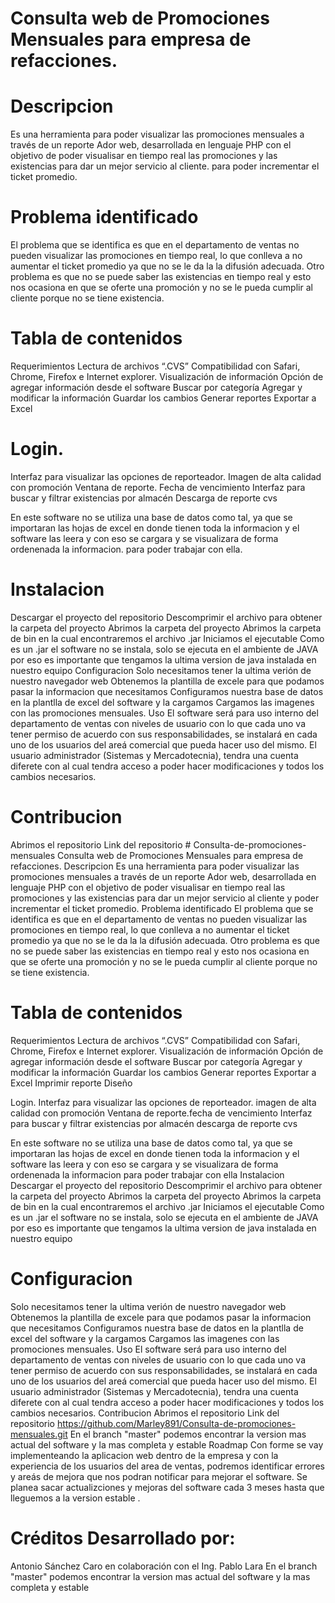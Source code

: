 # Consulta web de Promociones Mensuales para empresa de refacciones.

# Descripcion
Es una herramienta para poder visualizar las promociones mensuales a través de un reporte Ador web, desarrollada en lenguaje PHP 
con el objetivo de poder visualisar en tiempo real las promociones y las existencias para dar un mejor servicio al cliente.
para poder incrementar el ticket promedio.

# Problema identificado 
El problema que se identifica es que en el departamento de ventas no pueden visualizar las promociones en tiempo real, 
lo que conlleva a no aumentar el ticket promedio ya que no se le da la la difusión adecuada. 
Otro problema es que no se puede saber las existencias en tiempo real y esto nos ocasiona en que se oferte una promoción y no se le pueda cumplir al cliente porque no se tiene existencia.

# Tabla de contenidos
Requerimientos Lectura de archivos “.CVS” 
Compatibilidad con Safari, Chrome, Firefox e Internet explorer. 
Visualización de información Opción de agregar información desde el software
Buscar por categoría 
Agregar y modificar la información 
Guardar los cambios Generar reportes 
Exportar a Excel 

# Login. 
Interfaz para visualizar las opciones de reporteador. 
Imagen de alta calidad con promoción Ventana de reporte.
Fecha de vencimiento Interfaz para buscar y filtrar existencias por almacén 
Descarga de reporte cvs

En este software no se utiliza una base de datos como tal, ya que se importaran las hojas de excel en donde tienen toda la informacion
y el software las leera y con eso se cargara y se visualizara de forma ordenenada la informacion.
para poder trabajar con ella.

# Instalacion 
Descargar el proyecto del repositorio Descomprimir el archivo para obtener la carpeta del proyecto Abrimos la carpeta del proyecto Abrimos la carpeta de bin en la cual encontraremos el archivo .jar Iniciamos el ejecutable Como es un .jar el software no se instala, solo se ejecuta en el ambiente de JAVA por eso es importante que tengamos la ultima version de java instalada en nuestro equipo
Configuracion Solo necesitamos tener la ultima verión de nuestro navegador web Obtenemos la plantilla de excele para que podamos pasar la informacion que necesitamos Configuramos nuestra base de datos en la plantlla de excel del software y la cargamos Cargamos las imagenes con las promociones mensuales. Uso El software será para uso interno del departamento de ventas con niveles de usuario con lo que cada uno va tener permiso de acuerdo con sus responsabilidades, se instalará en cada uno de los usuarios del areá comercial que pueda hacer uso del mismo.
El usuario administrador (Sistemas y Mercadotecnia), tendra una cuenta diferete con al cual tendra acceso a poder hacer modificaciones y todos los cambios necesarios.

# Contribucion 
Abrimos el repositorio Link del repositorio # Consulta-de-promociones-mensuales Consulta web de Promociones Mensuales para empresa de refacciones. Descripcion Es una herramienta para poder visualizar las promociones mensuales a través de un reporte Ador web, desarrollada en lenguaje PHP con el objetivo de poder visualisar en tiempo real las promociones y las existencias para dar un mejor servicio al cliente y poder incrementar el ticket promedio. Problema identificado El problema que se identifica es que en el departamento de ventas no pueden visualizar las promociones en tiempo real, lo que conlleva a no aumentar el ticket promedio ya que no se le da la la difusión adecuada. Otro problema es que no se puede saber las existencias en tiempo real y esto nos ocasiona en que se oferte una promoción y no se le pueda cumplir al cliente porque no se tiene existencia.

# Tabla de contenidos
Requerimientos Lectura de archivos “.CVS” Compatibilidad con Safari, Chrome, Firefox e Internet explorer. Visualización de información Opción de agregar información desde el software Buscar por categoría Agregar y modificar la información Guardar los cambios Generar reportes Exportar a Excel Imprimir reporte Diseño


Login. Interfaz para visualizar las opciones de reporteador. imagen de alta calidad con promoción Ventana de reporte.fecha de vencimiento Interfaz para buscar y filtrar existencias por almacén descarga de reporte cvs

En este software no se utiliza una base de datos como tal, ya que se importaran las hojas de excel en donde tienen toda la informacion y el software las leera y con eso se cargara y se visualizara de forma ordenenada la informacion para poder trabajar con ella Instalacion Descargar el proyecto del repositorio Descomprimir el archivo para obtener la carpeta del proyecto Abrimos la carpeta del proyecto Abrimos la carpeta de bin en la cual encontraremos el archivo .jar Iniciamos el ejecutable Como es un .jar el software no se instala, solo se ejecuta en el ambiente de JAVA por eso es importante que tengamos la ultima version de java instalada en nuestro equipo

# Configuracion 
Solo necesitamos tener la ultima verión de nuestro navegador web Obtenemos la plantilla de excele para que podamos pasar la informacion que necesitamos Configuramos nuestra base de datos en la plantlla de excel del software y la cargamos Cargamos las imagenes con las promociones mensuales. Uso El software será para uso interno del departamento de ventas con niveles de usuario con lo que cada uno va tener permiso de acuerdo con sus responsabilidades, se instalará en cada uno de los usuarios del areá comercial que pueda hacer uso del mismo.
El usuario administrador (Sistemas y Mercadotecnia), tendra una cuenta diferete con al cual tendra acceso a poder hacer modificaciones y todos los cambios necesarios.
Contribucion Abrimos el repositorio Link del repositorio https://github.com/Marley891/Consulta-de-promociones-mensuales.git En el branch "master" podemos encontrar la version mas actual del software y la mas completa y estable
Roadmap Con forme se vay implementeando la aplicacion web dentro de la empresa y con la experiencia de los usuarios del area de ventas, podremos identificar errores y areás de mejora que nos podran notificar para mejorar el software. Se planea sacar actualizciones y mejoras del software cada 3 meses hasta que lleguemos a la version estable .

# Créditos Desarrollado por:
Antonio Sánchez Caro en colaboración con el Ing. Pablo Lara En el branch "master" podemos encontrar la version mas actual del software y la mas completa y estable
